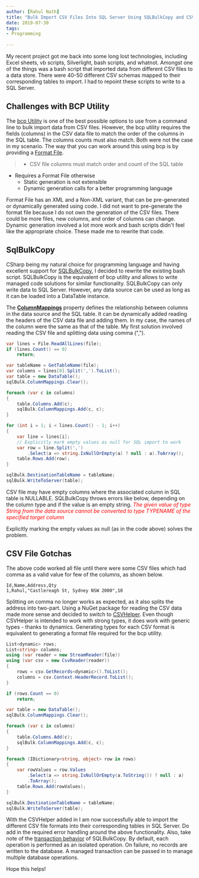 ```yaml
---
author: [Rahul Nath]
title: "Bulk Import CSV Files Into SQL Server Using SQLBulkCopy and CSVHelper"
date: 2019-07-30
tags:
- Programming
  
---
```


My recent project got me back into some long lost technologies, including Excel sheets, vb scripts, Silverlight, bash scripts, and whatnot. Amongst one of the things was a bash script that imported data from different CSV files to a data store. There were 40-50 different CSV schemas mapped to their corresponding tables to import. I had to repoint these scripts to write to a SQL Server.

## Challenges with BCP Utility

The [bcp Utility](https://docs.microsoft.com/en-us/sql/tools/bcp-utility?view=sql-server-2017) is one of the best possible options to use from a command line to bulk import data from CSV files. However, the bcp utility requires the fields (columns) in the CSV data file to match the order of the columns in the SQL table. The columns counts must also match. Both were not the case in my scenario. The way that you can work around this using bcp is by providing a [Format File](https://docs.microsoft.com/en-us/sql/relational-databases/import-export/use-a-format-file-to-map-table-columns-to-data-file-fields-sql-server?view=sql-server-2017). 

> - CSV file columns must match order and count of the SQL table
- Requires a Format File otherwise 
    - Static generation is not extensible
    - Dynamic generation calls for a better programming language 

Format File has an XML and a Non-XML variant, that can be pre-generated or dynamically generated using code. I did not want to pre-generate the format file because I do not own the generation of the CSV files. There could be more files, new columns, and order of columns can change. Dynamic generation involved a lot more work and bash scripts didn't feel like the appropriate choice. These made me to rewrite that code.

## SqlBulkCopy

CSharp being my natural choice for programming language and having excellent support for [SQLBulkCopy](https://docs.microsoft.com/en-us/dotnet/api/system.data.sqlclient.sqlbulkcopy?view=netframework-4.8), I decided to rewrite the existing bash script. SQLBulkCopy is the equivalent of bcp utility and allows to write managed code solutions for similar functionality. SQLBulkCopy can only write data to SQL Server. However, any data source can be used as long as it can be loaded into a DataTable instance.

The [**ColumnMappings**](https://docs.microsoft.com/en-us/dotnet/api/system.data.sqlclient.sqlbulkcopy.columnmappings?view=netframework-4.8#System_Data_SqlClient_SqlBulkCopy_ColumnMappings) property defines the relationship between columns in the data source and the SQL table. It can be dynamically added reading the headers of the CSV data file and adding them. In my case, the names of the column were the same as that of the table. My first solution involved reading the CSV file and splitting data using comma (",").

``` csharp
var lines = File.ReadAllLines(file);
if (lines.Count() == 0) 
    return;

var tableName = GetTableName(file);
var columns = lines[0].Split(',').ToList();
var table = new DataTable();
sqlBulk.ColumnMappings.Clear();

foreach (var c in columns)
{
    table.Columns.Add(c);
    sqlBulk.ColumnMappings.Add(c, c); 
}

for (int i = 1; i < lines.Count() - 1; i++)
{
    var line = lines[i];
    // Explicitly mark empty values as null for SQL import to work
    var row = line.Split(',')
        .Select(a => string.IsNullOrEmpty(a) ? null : a).ToArray();
    table.Rows.Add(row);
}

sqlBulk.DestinationTableName = tableName;
sqlBulk.WriteToServer(table);
```

CSV file may have empty columns where the associated column in SQL table is NULLABLE.  SQLBulkCopy throws errors like below, depending on the column type and if the value is an empty string.
*<span style='color:red'>The given value of type String from the data source cannot be converted to type TYPENAME of the specified target column</span>*

Explicitly marking the empty values as null (as in the code above) solves the problem.

## CSV File Gotchas

The above code worked all file until there were some CSV files which had comma as a valid value for few of the columns, as shown below.

``` csv
Id,Name,Address,Qty
1,Rahul,"Castlereagh St, Sydney NSW 2000",10
```

Splitting on comma no longer works as expected, as it also splits the address into two-part. Using a NuGet package for reading the CSV data made more sense and decided to switch to [CSVHelper](https://github.com/JoshClose/CsvHelper). Even though CSVHelper is intended to work with strong types, it does work with generic types  - thanks to dynamics. Generating types for each CSV format is equivalent to generating a format file required for the bcp utility. 

``` csharp
List<dynamic> rows;
List<string> columns;
using (var reader = new StreamReader(file))
using (var csv = new CsvReader(reader))
{
    rows = csv.GetRecords<dynamic>().ToList();
    columns = csv.Context.HeaderRecord.ToList();
}

if (rows.Count == 0)
    return;

var table = new DataTable();
sqlBulk.ColumnMappings.Clear();

foreach (var c in columns)
{
    table.Columns.Add(c);
    sqlBulk.ColumnMappings.Add(c, c);
}

foreach (IDictionary<string, object> row in rows)
{
    var rowValues = row.Values
        .Select(a => string.IsNullOrEmpty(a.ToString()) ? null : a)
        .ToArray();
    table.Rows.Add(rowValues);
}

sqlBulk.DestinationTableName = tableName;
sqlBulk.WriteToServer(table);
```

With the CSVHelper added in I am now successfully able to import the different CSV file formats into their corresponding tables in SQL Server. Do add in the required error handling around the above functionality. Also, take note of the [transaction behavior](https://docs.microsoft.com/en-us/dotnet/framework/data/adonet/sql/transaction-and-bulk-copy-operations) of SQLBulkCopy. By default, each operation is performed as an isolated operation. On failure, no records are written to the database. A managed transaction can be passed in to manage multiple database operations. 

Hope this helps!
